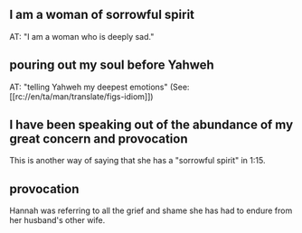 ## I am a woman of sorrowful spirit ##

AT: "I am a woman who is deeply sad."

## pouring out my soul before Yahweh ##

AT: "telling Yahweh my deepest emotions" (See: [[rc://en/ta/man/translate/figs-idiom]])

## I have been speaking out of the abundance of my great concern and provocation ##

This is another way of saying that she has a "sorrowful spirit" in 1:15.

## provocation ##

Hannah was referring to all the grief and shame she has had to endure from her husband's other wife.